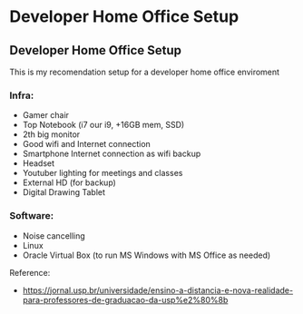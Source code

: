 # Developer Home Office Setup
## Developer Home Office Setup

This is my recomendation setup for a developer home office enviroment

### Infra:

- Gamer chair
- Top Notebook (i7 our i9, +16GB mem, SSD)
- 2th big monitor
- Good wifi and Internet connection
- Smartphone Internet connection as wifi backup
- Headset
- Youtuber lighting for meetings and classes
- External HD (for backup)
- Digital Drawing Tablet

### Software:

- Noise cancelling
- Linux
- Oracle Virtual Box (to run MS Windows with MS Office as needed)

Reference:

- https://jornal.usp.br/universidade/ensino-a-distancia-e-nova-realidade-para-professores-de-graduacao-da-usp%e2%80%8b
